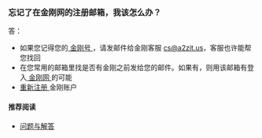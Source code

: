 ### 忘记了在金刚网的注册邮箱，我该怎么办？
答：
- 如果您记得您的[ 金刚号 ](https://a2zitpro.github.io/web/金刚号)，请发邮件给金刚客服 cs@a2zit.us，客服也许能帮您找回
- 在您常用的邮箱里找是否有金刚之前发给您的邮件。如果有，则用该邮箱有登入[ 金刚网 ](https://atozitpro.net/zh/login/)的可能
- [ 重新注册 ](https://www.atozitpro.net/zh/register/)金刚账户

#### 推荐阅读
- [问题与解答](https://a2zitpro.github.io/web/列表-问题与解答)
